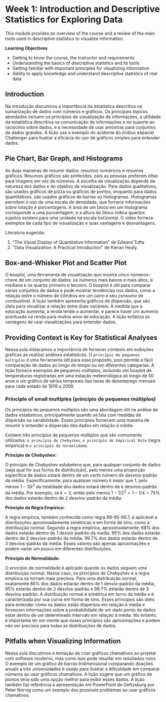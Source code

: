 # Week 1: Introduction and Descriptive Statistics for Exploring Data

This module provides an overview of the course and a review of the main tools used in descriptive statistics to visualize information.

**Learning Objectives**

- Getting to know the course, the instructor and requirements
- Understanding the basics of descriptive statistics and its tools
- Getting familiar with important principles for visualizing information
- Ability to apply knowledge and understand descriptive statistics of real data

## Introduction

Na introdução discutimos a importância da estatística descritiva na sumarização de dados com números e gráficos. Os principais tópicos abordados incluem os princípios de visualização de informações, a utilidade da estatística descritiva na comunicação de informações e no suporte ao raciocínio sobre dados, e a necessidade de usar amostras para conjuntos de dados grandes. A lição usa o exemplo do acidente do ônibus espacial Challenger para ilustrar a eficácia do uso de gráficos simples para entender dados.

## Pie Chart, Bar Graph, and Histograms

As duas maneiras de resumir dados: resumos numéricos e resumos gráficos. Resumos gráficos são preferidos, pois as pessoas preferem olhar para imagens em vez de números. A escolha da visualização depende da natureza dos dados e do objetivo da visualização. Para dados qualitativos, são usados gráficos de pizza ou gráficos de pontos, enquanto para dados quantitativos, são usados gráficos de barras ou histogramas. Histogramas permitem o uso de uma escala de densidade, que fornece informações sobre lotação e porcentagens. A área de um bloco em um histograma corresponde a uma porcentagem, e a altura do bloco indica quantos sujeitos existem para uma unidade na escala horizontal. O vídeo fornece exemplos de cada tipo de visualização e suas vantagens e desvantagens. 

Literatura sugerida:
1. "The Visual Display of Quantitative Information" de Edward Tufte
2. "Data Visualization: A Practical Introduction" de Kieran Healy.

## Box-and-Whisker Plot and Scatter Plot

O boxplot, uma ferramenta de visualização que mostra cinco números-chave de um conjunto de dados: os números mais baixos e mais altos, a mediana e os quartis primeiro e terceiro. O boxplot é útil para comparar vários conjuntos de dados e pode mostrar tendências nos dados, como a relação entre o número de cilindros em um carro e seu consumo de combustível. A lição também apresenta gráficos de dispersão, que são úteis para visualizar a relação entre duas variáveis. À medida que a educação aumenta, a renda tende a aumentar, e parece haver um aumento acentuado na renda para muitos anos de educação. A lição enfatiza as vantagens de usar visualizações para entender dados.

## Providing Context is Key for Statistical Analyses

Nessa aula distacamos a importância de fornecer contexto em exibições gráficas ao realizar análises estatísticas. O `princípio de pequenos múltiplos` é uma ferramenta útil para esse propósito, pois permite a fácil comparação de dados ao longo do tempo ou em diferentes categorias. A lição fornece exemplos de pequenos múltiplos, incluindo um boxplot de temperaturas registradas em uma estação meteorológica ao longo de 50 anos e um gráfico de séries temporais das taxas de desemprego mensais para cada estado de 1976 a 2009.

### Principle of small multiples (princípio de pequenos múltiplos)

Os princípios de pequenos múltiplos são uma abordagem útil na análise de dados estatísticos, principalmente quando se lida com medidas de dispersão ou variabilidade. Esses princípios fornecem uma maneira de resumir e entender a dispersão dos dados em relação à média.

Existem três princípios de pequenos múltiplos que são comumente utilizados: `o princípio de Chebyshev`, `o princípio de Empirical Rule` (regra empírica) e `o princípio de normalidade`.

**Princípio de Chebyshev:**

O princípio de Chebyshev estabelece que, para qualquer conjunto de dados (seja qual for sua forma de distribuição), pelo menos uma proporção específica de dados estará dentro de um certo número de desvios-padrão da média.
Especificamente, para qualquer número $k$ maior que 1, pelo menos $1 - 1/k^2$ da totalidade dos dados estará dentro de $k$ desvios-padrão da média. Por exemplo, se $k = 2$, então pelo menos $1 - 1/2^2 = 1 - 1/4 = 75\%$ dos dados estarão dentro de 2 desvios-padrão da média.

**Princípio da Regra Empírica:**

A regra empírica, também conhecida como regra 68-95-99.7, é aplicável a distribuições aproximadamente simétricas e em forma de sino, como a distribuição normal.
Segundo a regra empírica, aproximadamente:
68% dos dados estarão dentro de 1 desvio-padrão da média.
95% dos dados estarão dentro de 2 desvios-padrão da média.
99.7% dos dados estarão dentro de 3 desvios-padrão da média.
Esses valores são apenas aproximações e podem variar um pouco em diferentes distribuições.

**Princípio de Normalidade:**

O princípio de normalidade é aplicado quando os dados seguem uma distribuição normal. Nesse caso, os princípios de Chebyshev e a regra empírica se tornam mais precisos.
Para uma distribuição normal, exatamente 68% dos dados estarão dentro de 1 desvio-padrão da média, 95% estarão dentro de 2 desvios-padrão e 99.7% estarão dentro de 3 desvios-padrão.
A distribuição normal é simétrica em torno da média e é caracterizada por sua curva em forma de sino.
Esses princípios são úteis para entender como os dados estão dispersos em relação à média e fornecem informações sobre a probabilidade de um dado ponto de dados estar dentro de um determinado intervalo em relação à média. No entanto, é importante ter em mente que esses princípios são aproximações e podem não ser precisos para todas as distribuições de dados.

## Pitfalls when Visualizing Information

Nessa aula discutimos a tentação de criar gráficos chamativos ao projetar com software moderno, mas como isso pode resultar em resultados ruins. O exemplo de um gráfico de barras tridimensional comparando doações anuais a três universidades é usado para ilustrar a dificuldade em comparar números ao usar gráficos chamativos. A lição sugere que um gráfico de pontos teria sido uma opção melhor para exibir esses dados. A lição também faz referência à apresentação em PowerPoint de Gettysburg por Peter Norvig como um exemplo dos possíveis problemas ao usar gráficos chamativos.